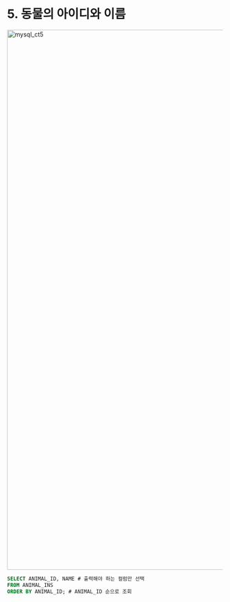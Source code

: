 # 5. 동물의 아이디와 이름


<img width="1260" alt="mysql_ct5" src="https://user-images.githubusercontent.com/86516594/170631249-0b09bd40-2b65-4e8e-baa5-f0b10df8e50c.png">

```sql
SELECT ANIMAL_ID, NAME # 출력해야 하는 컬럼만 선택
FROM ANIMAL_INS
ORDER BY ANIMAL_ID; # ANIMAL_ID 순으로 조회
```

